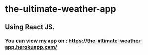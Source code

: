 # the-ultimate-weather-app

## Using Raact JS.

### You can view my app on : https://the-ultimate-weather-app.herokuapp.com/

